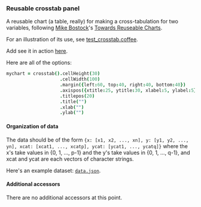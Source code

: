 ### Reusable crosstab panel

A reusable chart (a table, really) for making a cross-tabulation for
two variables, 
following
[Mike Bostock](http://bost.ocks.org/mike)'s
[Towards Reuseable Charts](http://bost.ocks.org/mike/chart/).

For an illustration of its use, see [test_crosstab.coffee](https://github.com/kbroman/qtlcharts/blob/master/inst/panels/chrheatmap/test/test_chrheatmap.coffee).

Add see it in action
[here](http://kbroman.org/qtlcharts/assets/panels/crosstab/test).

Here are all of the options:

```coffeescript
mychart = crosstab().cellHeight(30)                                            # number of pixels for height of each cell
                    .cellWidth(100)                                            # number of pixels for width of each cell
                    .margin({left:60, top:40, right:40, bottom:40})            # margins
                    .axispos({xtitle:25, ytitle:30, xlabel:5, ylabel:5})       # spacing for axis titles and labels
                    .titlepos(20)                                              # spacing for panel title
                    .title("")                                                 # panel title
                    .xlab("")                                                  # x-axis label
                    .ylab("")                                                  # y-axis label
```

#### Organization of data

  The data should be of the form `{x: [x1, x2, ..., xn], y: [y1, y2, ..., yn],
  xcat: [xcat1, ..., xcatp], ycat: [ycat1, ..., ycatq]}` where the x's take values in {0, 1, ..., p-1}
  and the y's take values in {0, 1, ..., q-1}, and xcat and ycat are each vectors of character strings.

  Here's an example dataset: [`data.json`](http://kbroman.org/qtlcharts/assets/panels/crosstab/test/data.json).


#### Additional accessors

  There are no additional accessors at this point.
